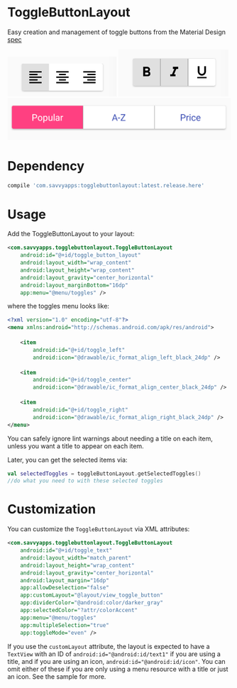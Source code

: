 # ToggleButtonLayout

Easy creation and management of toggle buttons from the Material Design [spec](https://material.io/guidelines/components/buttons.html#buttons-toggle-buttons)

![Single](../art/single.png "Single")
![Multiple](../art/multiple.png "Multiple")
![Segmented](../art/segmented.png "Segmented")

# Dependency
```gradle
compile 'com.savvyapps:togglebuttonlayout:latest.release.here'
```

# Usage
Add the ToggleButtonLayout to your layout:
```xml
<com.savvyapps.togglebuttonlayout.ToggleButtonLayout
    android:id="@+id/toggle_button_layout"
    android:layout_width="wrap_content"
    android:layout_height="wrap_content"
    android:layout_gravity="center_horizontal"
    android:layout_marginBottom="16dp"
    app:menu="@menu/toggles" />
```
where the toggles menu looks like:
```xml
<?xml version="1.0" encoding="utf-8"?>
<menu xmlns:android="http://schemas.android.com/apk/res/android">

    <item
        android:id="@+id/toggle_left"
        android:icon="@drawable/ic_format_align_left_black_24dp" />

    <item
        android:id="@+id/toggle_center"
        android:icon="@drawable/ic_format_align_center_black_24dp" />

    <item
        android:id="@+id/toggle_right"
        android:icon="@drawable/ic_format_align_right_black_24dp" />
</menu>
```
You can safely ignore lint warnings about needing a title on each item, unless you want a title to appear on each item.

Later, you can get the selected items via:
```kotlin
val selectedToggles = toggleButtonLayout.getSelectedToggles()
//do what you need to with these selected toggles
```

# Customization
You can customize the `ToggleButtonLayout` via XML attributes:
```xml
<com.savvyapps.togglebuttonlayout.ToggleButtonLayout
    android:id="@+id/toggle_text"
    android:layout_width="match_parent"
    android:layout_height="wrap_content"
    android:layout_gravity="center_horizontal"
    android:layout_margin="16dp"
    app:allowDeselection="false"
    app:customLayout="@layout/view_toggle_button"
    app:dividerColor="@android:color/darker_gray"
    app:selectedColor="?attr/colorAccent"
    app:menu="@menu/toggles"
    app:multipleSelection="true"
    app:toggleMode="even" />
```

If you use the `customLayout` attribute, the layout is expected to have a `TextView` with an ID of `android:id="@android:id/text1"` if you are using a title, and if you are using an icon, `android:id="@android:id/icon"`. You can omit either of these if you are only using a menu resource with a title or just an icon. See the sample for more.
